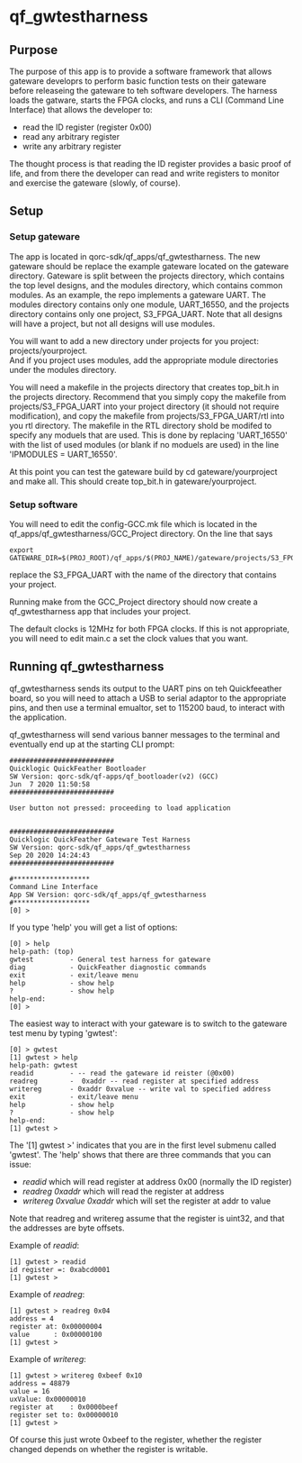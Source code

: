 # qf_gwtestharness

## Purpose

The purpose of this app is to provide a software framework that allows gateware developrs to perform basic function tests on their gateware
before releaseing the gateware to teh software developers.
The harness loads the gatware, starts the FPGA clocks, and runs a CLI (Command Line Interface) that allows the developer to:
* read the ID register (register 0x00)
* read any arbitrary register
* write any arbitrary register

The thought process is that reading the ID register provides a basic proof of life, and from there the developer can
read and write registers to monitor and exercise the gateware (slowly, of course).

## Setup

### Setup gateware
The app is located in qorc-sdk/qf_apps/qf_gwtestharness.  The new gateware should be replace the example gateware located on the gateware directory.
Gateware is split between the projects directory, which contains the top level designs, and the modules directory, which contains common modules.
As an example, the repo implements a gateware UART.  The modules directory contains only one module, UART_16550, and the projects directory contains
only one project, S3_FPGA_UART.  Note that all designs will have a project, but not all designs will use modules.

You will want to add a new directory under projects for you project: projects/yourproject.  
And if you project uses modules, add the appropriate module directories under the modules directory.

You will need a makefile in the projects directory that creates top_bit.h in the projects directory.
Recommend that you simply copy the makefile from projects/S3_FPGA_UART into your project directory (it should not require modification),
and copy the makefile from projects/S3_FPGA_UART/rtl into you rtl directory.
The makefile in the RTL directory shold be modifed to specify any moduels that are used. This is done by replacing 'UART_16550' with the list of used modules 
(or blank if no moduels are used) in the line 'IPMODULES = UART_16550'.

At this point you can test the gateware build by cd gateware/yourproject and make all.  This should create top_bit.h in gateware/yourproject.

### Setup software
You will need to edit the config-GCC.mk file which is located in the qf_apps/qf_gwtestharness/GCC_Project directory.
On the line that says
```
export GATEWARE_DIR=$(PROJ_ROOT)/qf_apps/$(PROJ_NAME)/gateware/projects/S3_FPGA_UART
```
replace the S3_FPGA_UART with the name of the directory that contains your project.

Running make from the GCC_Project directory should now create a qf_gwtestharness app that includes your project.

The default clocks is 12MHz for both FPGA clocks.  If this is not appropriate, you will need to edit main.c a set the clock values that you want.

## Running qf_gwtestharness
qf_gwtestharness sends its output to the UART pins on teh Quickfeeather board, so you will need to attach a USB to serial adaptor to the appropriate pins, and then use a terminal
emualtor, set to 115200 baud, to interact with the application.

qf_gwtestharness will send various banner messages to the terminal and eventually end up at the starting CLI prompt:

```
##########################
Quicklogic QuickFeather Bootloader
SW Version: qorc-sdk/qf-apps/qf_bootloader(v2) (GCC)
Jun  7 2020 11:50:58
##########################

User button not pressed: proceeding to load application


##########################
Quicklogic QuickFeather Gateware Test Harness
SW Version: qorc-sdk/qf_apps/qf_gwtestharness
Sep 20 2020 14:24:43
##########################

#*******************
Command Line Interface
App SW Version: qorc-sdk/qf_apps/qf_gwtestharness
#*******************
[0] >
```

If you type 'help' you will get a list of options:
```
[0] > help
help-path: (top)
gwtest         - General test harness for gateware
diag           - QuickFeather diagnostic commands
exit           - exit/leave menu
help           - show help
?              - show help
help-end:
[0] >
```
The easiest way to interact with your gateware is to switch to the gateware test menu by typing 'gwtest':
```
[0] > gwtest
[1] gwtest > help
help-path: gwtest
readid         - -- read the gateware id reister (@0x00)
readreg        -  0xaddr -- read register at specified address
writereg       - 0xaddr 0xvalue -- write val to specified address
exit           - exit/leave menu
help           - show help
?              - show help
help-end:
[1] gwtest >
```
The '[1] gwtest >' indicates that you are in the first level submenu called 'gwtest'.
The 'help' shows that there are three commands that you can issue:
- *readid* which will read register at address 0x00 (normally the ID register)
- *readreg 0xaddr* which will read the register at address
- *writereg 0xvalue 0xaddr* which will set the register at addr to value

Note that readreg and writereg assume that the register is uint32, and that
the addresses are byte offsets.

Example of *readid*:
```
[1] gwtest > readid
id register =: 0xabcd0001
[1] gwtest >
```

Example of *readreg*:
```
[1] gwtest > readreg 0x04
address = 4
register at: 0x00000004
value      : 0x00000100
[1] gwtest >
```

Example of *writereg*:
```
[1] gwtest > writereg 0xbeef 0x10
address = 48879
value = 16
uxValue: 0x00000010
register at    : 0x0000beef
register set to: 0x00000010
[1] gwtest >
```
Of course this just wrote 0xbeef to the register, whether the register changed depends on whether the register is writable.






